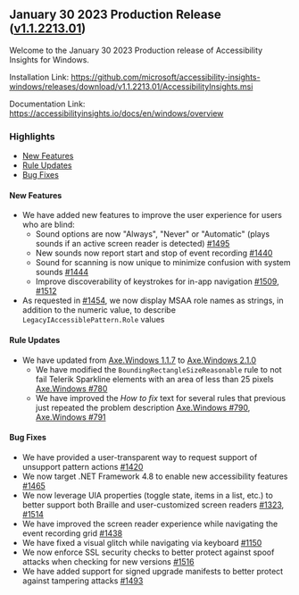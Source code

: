 ## January 30 2023 Production Release ([v1.1.2213.01](https://github.com/Microsoft/accessibility-insights-windows/releases/tag/v1.1.2213.01))

Welcome to the January 30 2023 Production release of Accessibility Insights for Windows.

Installation Link: https://github.com/microsoft/accessibility-insights-windows/releases/download/v1.1.2213.01/AccessibilityInsights.msi

Documentation Link: https://accessibilityinsights.io/docs/en/windows/overview

### Highlights

- [New Features](#new-features)
- [Rule Updates](#rule-updates)
- [Bug Fixes](#bug-fixes)

#### New Features

- We have added new features to improve the user experience for users who are blind:
  - Sound options are now "Always", "Never" or "Automatic" (plays sounds if an active screen reader is detected) [#1495](https://github.com/microsoft/accessibility-insights-windows/pull/1495)
  - New sounds now report start and stop of event recording [#1440](https://github.com/microsoft/accessibility-insights-windows/issues/1440)
  - Sound for scanning is now unique to minimize confusion with system sounds [#1444](https://github.com/microsoft/accessibility-insights-windows/issues/1444)
  - Improve discoverability of keystrokes for in-app navigation [#1509](https://github.com/microsoft/accessibility-insights-windows/pull/1509), [#1512](https://github.com/microsoft/accessibility-insights-windows/issues/1512)
- As requested in [#1454](https://github.com/microsoft/accessibility-insights-windows/issues/1454), we now display MSAA role names as strings, in addition to the numeric value, to describe `LegacyIAccessiblePattern.Role` values 

#### Rule Updates

- We have updated from [Axe.Windows 1.1.7](https://github.com/microsoft/axe-windows/releases/tag/v1.1.7) to [Axe.Windows 2.1.0](https://github.com/microsoft/axe-windows/releases/tag/v2.1.0)
  - We have modified the `BoundingRectangleSizeReasonable` rule to not fail Telerik Sparkline elements with an area of less than 25 pixels [Axe.Windows #780](https://github.com/microsoft/axe-windows/issues/780)
  - We have improved the _How to fix_ text for several rules that previous just repeated the problem description [Axe.Windows #790](https://github.com/microsoft/axe-windows/pull/790), [Axe.Windows #791](https://github.com/microsoft/axe-windows/pull/791)

#### Bug Fixes

- We have provided a user-transparent way to request support of unsupport pattern actions [#1420](https://github.com/microsoft/accessibility-insights-windows/issues/1420)
- We now target .NET Framework 4.8 to enable new accessibility features [#1465](https://github.com/microsoft/accessibility-insights-windows/issues/1465)
- We now leverage UIA properties (toggle state, items in a list, etc.) to better support both Braille and user-customized screen readers [#1323](https://github.com/microsoft/accessibility-insights-windows/issues/1323), [#1514](https://github.com/microsoft/accessibility-insights-windows/issues/1514)
- We have improved the screen reader experience while navigating the event recording grid [#1438](https://github.com/microsoft/accessibility-insights-windows/issues/1438)
- We have fixed a visual glitch while navigating via keyboard [#1150](https://github.com/microsoft/accessibility-insights-windows/issues/1150)
- We now enforce SSL security checks to better protect against spoof attacks when checking for new versions [#1516](https://github.com/microsoft/accessibility-insights-windows/pull/1516)
- We have added support for signed upgrade manifests to better protect against tampering attacks [#1493](https://github.com/microsoft/accessibility-insights-windows/pull/1493)

